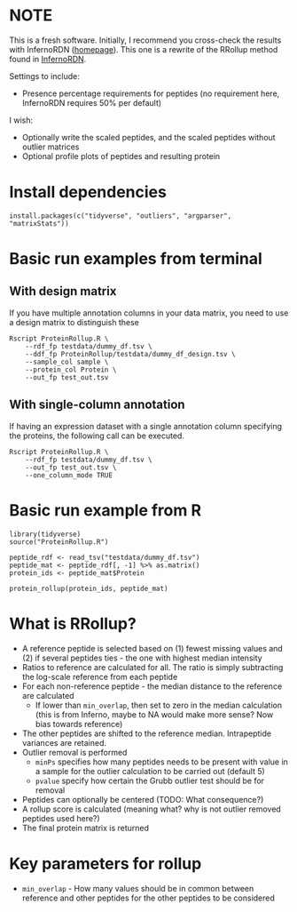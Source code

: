 # NOTE

This is a fresh software. Initially, I recommend you cross-check the results with InfernoRDN ([homepage](https://omics.pnl.gov/software/infernordn)). This one is a rewrite of the RRollup method found in [InfernoRDN](https://github.com/PNNL-Comp-Mass-Spec/InfernoRDN/blob/master/Rscripts/Rollup/RRollup.R#L55).

Settings to include:

* Presence percentage requirements for peptides (no requirement here, InfernoRDN requires 50% per default)

I wish:

* Optionally write the scaled peptides, and the scaled peptides without outlier matrices
* Optional profile plots of peptides and resulting protein

# Install dependencies

```
install.packages(c("tidyverse", "outliers", "argparser", "matrixStats"))
```

# Basic run examples from terminal

## With design matrix

If you have multiple annotation columns in your data matrix, you need to use a design matrix
to distinguish these

```
Rscript ProteinRollup.R \
    --rdf_fp testdata/dummy_df.tsv \
    --ddf_fp ProteinRollup/testdata/dummy_df_design.tsv \
    --sample_col sample \
    --protein_col Protein \
    --out_fp test_out.tsv
```

## With single-column annotation

If having an expression dataset with a single annotation column specifying the proteins, the following call can be executed.

```
Rscript ProteinRollup.R \
    --rdf_fp testdata/dummy_df.tsv \
    --out_fp test_out.tsv \
    --one_column_mode TRUE
```

# Basic run example from R

```
library(tidyverse)
source("ProteinRollup.R")

peptide_rdf <- read_tsv("testdata/dummy_df.tsv")
peptide_mat <- peptide_rdf[, -1] %>% as.matrix()
protein_ids <- peptide_mat$Protein

protein_rollup(protein_ids, peptide_mat)
```

# What is RRollup?

* A reference peptide is selected based on (1) fewest missing values and (2) if several peptides ties - the one with highest median intensity
* Ratios to reference are calculated for all. The ratio is simply subtracting the log-scale reference from each peptide
* For each non-reference peptide - the median distance to the reference are calculated
    * If lower than `min_overlap`, then set to zero in the median calculation (this is from Inferno, maybe to NA would make more sense? Now bias towards reference)
* The other peptides are shifted to the reference median. Intrapeptide variances are retained.
* Outlier removal is performed
    * `minPs` specifies how many peptides needs to be present with value in a sample for the outlier calculation to be carried out (default 5)
    * `pvalue` specify how certain the Grubb outlier test should be for removal
* Peptides can optionally be centered (TODO: What consequence?)
* A rollup score is calculated (meaning what? why is not outlier removed peptides used here?)
* The final protein matrix is returned

# Key parameters for rollup

* `min_overlap` - How many values should be in common between reference and other peptides for the other peptides to be considered

